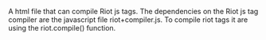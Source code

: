 A html file that can compile Riot js tags. 
The dependencies on the Riot js tag compiler are the javascript file riot+compiler.js. 
To compile riot tags it are using the riot.compile() function.
